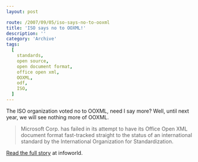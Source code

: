 ```yaml
---
layout: post

route: /2007/09/05/iso-says-no-to-ooxml
title: 'ISO says no to OOXML!'
description: ''
category: 'Archive'
tags:
  [
    standards,
    open source,
    open document format,
    office open xml,
    OOXML,
    odf,
    ISO,
  ]
---
```


The ISO organization voted no to OOXML, need I say more? Well, until next year,
we will see nothing more of OOXML.

> Microsoft Corp. has failed in its attempt to have its Office Open XML document
> format fast-tracked straight to the status of an international standard by the
> International Organization for Standardization.

<a class="ph" target="_blank" rel="noopener noreferrer" href="http://www.infoworld.com/article/2649219/applications/iso-votes-to-reject-microsoft-s-ooxml-as-standard.html">Read
the full story</a> at infoworld.
